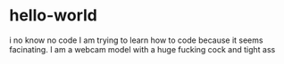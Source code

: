 # hello-world
i no know no code
I am trying to learn how to code because it seems facinating.  I am a webcam model with a huge fucking cock and tight ass
